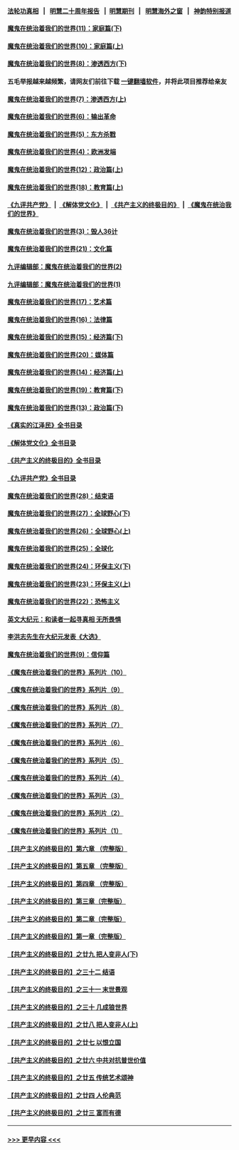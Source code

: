 #### [法轮功真相](https://github.com/gfw-breaker/truth/blob/master/README.md?t=0) &nbsp;&nbsp;|&nbsp;&nbsp; [明慧二十周年报告](https://github.com/gfw-breaker/mh-reports/blob/master/README.md?t=0) &nbsp;&nbsp;|&nbsp;&nbsp;[明慧期刊](https://github.com/gfw-breaker/mh-qikan) &nbsp;&nbsp;|&nbsp;&nbsp; [明慧海外之窗](https://github.com/gfw-breaker/mh-news/blob/master/README.md?t=0) &nbsp;&nbsp;|&nbsp;&nbsp; [神韵特别报道](https://github.com/gfw-breaker/mh-news/blob/master/shenyun.md?t=0)
#### [魔鬼在统治着我们的世界(11)：家庭篇(下)](../pages/nsc422/n10440961.md?t=01100043) 
#### [魔鬼在统治着我们的世界(10)：家庭篇(上)](../pages/nsc422/n10435448.md?t=01100043) 
#### [魔鬼在统治着我们的世界(8)：渗透西方(下)](../pages/nsc422/n10429603.md?t=01100043) 
#### 五毛举报越来越频繁，请网友们前往下载 [一键翻墙软件](https://github.com/gfw-breaker/ssr-accounts)，并将此项目推荐给亲友
#### [魔鬼在统治着我们的世界(7)：渗透西方(上)](../pages/nsc422/n10426013.md?t=01100043) 
#### [魔鬼在统治着我们的世界(6)：输出革命](../pages/nsc422/n10421536.md?t=01100043) 
#### [魔鬼在统治着我们的世界(5)：东方杀戮](../pages/nsc422/n10417707.md?t=01100043) 
#### [魔鬼在统治着我们的世界(4)：欧洲发端](../pages/nsc422/n10414890.md?t=01100043) 
#### [魔鬼在统治着我们的世界(12)：政治篇(上)](../pages/nsc422/n10444576.md?t=01100043) 
#### [魔鬼在统治着我们的世界(18)：教育篇(上)](../pages/nsc422/n10526970.md?t=01100043) 
#### [《九评共产党》](https://github.com/begood0513/9ping.md/blob/master/README.md) &nbsp;|&nbsp; [《解体党文化》](../../../../jtdwh.md/blob/master/README.md)  &nbsp;|&nbsp; [《共产主义的终极目的》](../../../../gczydzjmd.md/blob/master/README.md) &nbsp;|&nbsp; [《魔鬼在统治我们的世界》](../../../../mgztzwmdsj.md/blob/master/README.md) 
#### [魔鬼在统治着我们的世界(3)：毁人36计](../pages/nsc422/n10411583.md?t=01100043) 
#### [魔鬼在统治着我们的世界(21)：文化篇](../pages/nsc422/n10597706.md?t=01100043) 
#### [九评编辑部：魔鬼在统治着我们的世界(2)](../pages/nsc422/n10410036.md?t=01100043) 
#### [九评编辑部：魔鬼在统治着我们的世界(1)](../pages/nsc422/n10406825.md?t=01100043) 
#### [魔鬼在统治着我们的世界(17)：艺术篇](../pages/nsc422/n10499093.md?t=01100043) 
#### [魔鬼在统治着我们的世界(16)：法律篇](../pages/nsc422/n10485969.md?t=01100043) 
#### [魔鬼在统治着我们的世界(15)：经济篇(下)](../pages/nsc422/n10469975.md?t=01100043) 
#### [魔鬼在统治着我们的世界(20)：媒体篇](../pages/nsc422/n10586579.md?t=01100043) 
#### [魔鬼在统治着我们的世界(14)：经济篇(上)](../pages/nsc422/n10457370.md?t=01100043) 
#### [魔鬼在统治着我们的世界(19)：教育篇(下)](../pages/nsc422/n10564808.md?t=01100043) 
#### [魔鬼在统治着我们的世界(13)：政治篇(下)](../pages/nsc422/n10448270.md?t=01100043) 
#### [《真实的江泽民》全书目录](../pages/nsc422/n13721399.md?t=01100043) 
#### [《解体党文化》全书目录](../pages/nsc422/n13721157.md?t=01100043) 
#### [《共产主义的终极目的》全书目录](../pages/nsc422/n13721048.md?t=01100043) 
#### [《九评共产党》全书目录](../pages/nsc422/n13708085.md?t=01100043) 
#### [魔鬼在统治着我们的世界(28)：结束语](../pages/nsc422/n10936246.md?t=01100043) 
#### [魔鬼在统治着我们的世界(27)：全球野心(下)](../pages/nsc422/n10928319.md?t=01100043) 
#### [魔鬼在统治着我们的世界(26)：全球野心(上)](../pages/nsc422/n10900318.md?t=01100043) 
#### [魔鬼在统治着我们的世界(25)：全球化](../pages/nsc422/n10788205.md?t=01100043) 
#### [魔鬼在统治着我们的世界(24)：环保主义(下)](../pages/nsc422/n10695307.md?t=01100043) 
#### [魔鬼在统治着我们的世界(23)：环保主义(上)](../pages/nsc422/n10688613.md?t=01100043) 
#### [魔鬼在统治着我们的世界(22)：恐怖主义](../pages/nsc422/n10614727.md?t=01100043) 
#### [英文大纪元：和读者一起寻真相 无所畏惧](../pages/nsc422/n12542027.md?t=01100043) 
#### [李洪志先生在大纪元发表《大选》](../pages/nsc422/n12534746.md?t=01100043) 
#### [魔鬼在统治着我们的世界(9)：信仰篇](../pages/nsc422/n10432159.md?t=01100043) 
#### [《魔鬼在统治着我们的世界》系列片（10）](../pages/nsc422/n12292670.md?t=01100043) 
#### [《魔鬼在统治着我们的世界》系列片（9）](../pages/nsc422/n12290859.md?t=01100043) 
#### [《魔鬼在统治着我们的世界》系列片（8）](../pages/nsc422/n12287445.md?t=01100043) 
#### [《魔鬼在统治着我们的世界》系列片（7）](../pages/nsc422/n12283425.md?t=01100043) 
#### [《魔鬼在统治着我们的世界》系列片（6）](../pages/nsc422/n12282314.md?t=01100043) 
#### [《魔鬼在统治着我们的世界》系列片（5）](../pages/nsc422/n12281419.md?t=01100043) 
#### [《魔鬼在统治着我们的世界》系列片（4）](../pages/nsc422/n12274024.md?t=01100043) 
#### [《魔鬼在统治着我们的世界》系列片（3）](../pages/nsc422/n12271322.md?t=01100043) 
#### [《魔鬼在统治着我们的世界》系列片（2）](../pages/nsc422/n12269049.md?t=01100043) 
#### [《魔鬼在统治着我们的世界》系列片（1）](../pages/nsc422/n12267575.md?t=01100043) 
#### [【共产主义的终极目的】第六章 （完整版）](../pages/nsc422/n11428913.md?t=01100043) 
#### [【共产主义的终极目的】第五章 （完整版）](../pages/nsc422/n11428912.md?t=01100043) 
#### [【共产主义的终极目的】第四章 （完整版）](../pages/nsc422/n11428907.md?t=01100043) 
#### [【共产主义的终极目的】第三章（完整版）](../pages/nsc422/n11428848.md?t=01100043) 
#### [【共产主义的终极目的】第二章（完整版）](../pages/nsc422/n11428831.md?t=01100043) 
#### [【共产主义的终极目的】第一章（完整版）](../pages/nsc422/n11417651.md?t=01100043) 
#### [【共产主义的终极目的】之廿九 把人变非人(下)](../pages/nsc422/n11344140.md?t=01100043) 
#### [【共产主义的终极目的】之三十二 结语](../pages/nsc422/n11360535.md?t=01100043) 
#### [【共产主义的终极目的】之三十一 末世景观](../pages/nsc422/n11351129.md?t=01100043) 
#### [【共产主义的终极目的】之三十 几成狼世界](../pages/nsc422/n11348280.md?t=01100043) 
#### [【共产主义的终极目的】之廿八 把人变非人(上)](../pages/nsc422/n11340492.md?t=01100043) 
#### [【共产主义的终极目的】之廿七 以恨立国](../pages/nsc422/n11336944.md?t=01100043) 
#### [【共产主义的终极目的】之廿六 中共对抗普世价值](../pages/nsc422/n11324785.md?t=01100043) 
#### [【共产主义的终极目的】之廿五 传统艺术颂神](../pages/nsc422/n11296396.md?t=01100043) 
#### [【共产主义的终极目的】之廿四 人伦典范](../pages/nsc422/n11296397.md?t=01100043) 
#### [【共产主义的终极目的】之廿三 富而有德](../pages/nsc422/n11283598.md?t=01100043) 

----
#### [ >>> 更早内容 <<< ](../indexes/nsc422-earlier.md)
